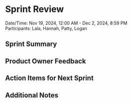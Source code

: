 # Sprint Review

Date/Time: Nov 19, 2024, 12:00 AM - Dec 2, 2024, 8:59 PM  
Participants: Lala, Hannah, Patty, Logan  

## Sprint Summary

## Product Owner Feedback


## Action Items for Next Sprint


## Additional Notes

